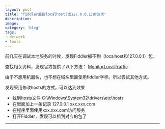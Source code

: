 ```yaml
---
layout: post
title: "fiddler监控localhost(或127.0.0.1)的请求"
description: 
image: 
category: 'blog'
tags:
- Network
- tools
---
```


前几天在调试本地服务的时候，发现Fiddler抓不到（localhost和127.0.0.1）包。

查找相关资料，发现官方提供了以下方法：
<a href="http://docs.telerik.com/fiddler/Configure-Fiddler/Tasks/MonitorLocalTraffic">MonitorLocalTraffic</a>

由于不想用机器名，也不想在域名里面使用fiddler字样。所以尝试其他方式。

发现采用修改hosts的方式，可以达到效果

- 找到hosts文件 C:\Windows\System32\drivers\etc\hosts
- 在里面加上一条记录 127.0.0.1 xxx.xxx.com
- 在程序里面使用xxx.xxx.com访问服务
- 打开Fiddler，发现可以抓到对应的包了


-----
